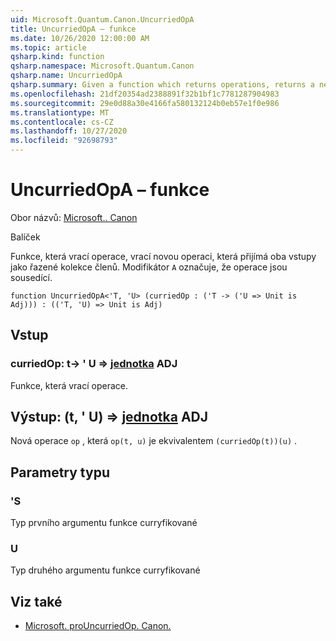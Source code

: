 ```yaml
---
uid: Microsoft.Quantum.Canon.UncurriedOpA
title: UncurriedOpA – funkce
ms.date: 10/26/2020 12:00:00 AM
ms.topic: article
qsharp.kind: function
qsharp.namespace: Microsoft.Quantum.Canon
qsharp.name: UncurriedOpA
qsharp.summary: Given a function which returns operations, returns a new operation which takes both inputs as a tuple. The modifier `A` indicates that the operations are adjointable.
ms.openlocfilehash: 21df20354ad2388891f32b1bf1c7781287904983
ms.sourcegitcommit: 29e0d88a30e4166fa580132124b0eb57e1f0e986
ms.translationtype: MT
ms.contentlocale: cs-CZ
ms.lasthandoff: 10/27/2020
ms.locfileid: "92698793"
---
```

# <a name="uncurriedopa-function"></a>UncurriedOpA – funkce

Obor názvů: [Microsoft.. Canon](xref:Microsoft.Quantum.Canon)

Balíček [](https://nuget.org/packages/)


Funkce, která vrací operace, vrací novou operaci, která přijímá oba vstupy jako řazené kolekce členů.
Modifikátor `A` označuje, že operace jsou sousedící.

```qsharp
function UncurriedOpA<'T, 'U> (curriedOp : ('T -> ('U => Unit is Adj))) : (('T, 'U) => Unit is Adj)
```


## <a name="input"></a>Vstup

### <a name="curriedop--t---u--unit-adj"></a>curriedOp: t-> ' U => [jednotka](xref:microsoft.quantum.lang-ref.unit) ADJ

Funkce, která vrací operace.



## <a name="output--tu--unit-adj"></a>Výstup: (t, ' U) => [jednotka](xref:microsoft.quantum.lang-ref.unit) ADJ

Nová operace `op` , která `op(t, u)` je ekvivalentem `(curriedOp(t))(u)` .

## <a name="type-parameters"></a>Parametry typu

### <a name="t"></a>'S

Typ prvního argumentu funkce curryfikované
### <a name="u"></a>U

Typ druhého argumentu funkce curryfikované

## <a name="see-also"></a>Viz také

- [Microsoft. proUncurriedOp. Canon.](xref:Microsoft.Quantum.Canon.UncurriedOp)